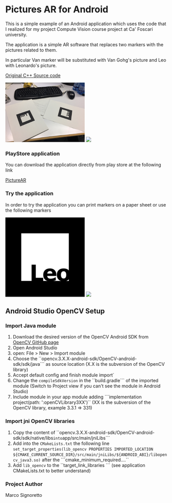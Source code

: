 # Pictures AR for Android #

This is a simple example of an Android application which uses the code that I realized for my project Compute Vision course project at Ca' Foscari university.

The application is a simple AR software that replaces two markers with the pictures related to them.

In particular Van marker will be substituted with Van Gohg's picture and Leo with Leonardo's picture.

[Original C++ Source code](https://github.com/MarcoSignoretto/PictureAR)

<img src="data/test1.jpg" width="49%"> <img src="img/test1AR.png" width="49%">

### PlayStore application ###

You can download the application directly from play store at the following link

[PictureAR](https://play.google.com/store/apps/details?id=it.signoretto.marco.picturear)

### Try the application ###

In order to try the application you can print markers on a paper sheet or use the following markers

<img src="data/0M.png" width="49%"> <img src="img/1M.png" width="49%">


## Android Studio OpenCV Setup ##

### Import Java module ###

1. Download the desired version of the OpenCV Android SDK from [OpenCV GitHub page](https://github.com/opencv/opencv/releases)
2. Open Android Studio
3. open: File > New > Import module
4. Choose the ``opencv.3.X.X-android-sdk/OpenCV-android-sdk/sdk/java``` as source location (X.X is the subversion of the OpenCV library)
5. Accept default config and finish module import`
6. Change the ```compileSdkVersion``` in the ``build.gradle``` of the imported module (Switch to Project view if you can't see the module in Android Studio)
7. Include module in your app module adding ```implementation project(path: ':openCVLibrary3XX')`` (XX is the subversion of the OpenCV library, example 3.3.1 => 331)

### Import jni OpenCV libraries ###

1. Copy the content of ``opencv.3.X.X-android-sdk/OpenCV-android-sdk/sdk/native/libs``` into ```app/src/main/jniLibs```
2. Add into the ```CMakeLists.txt``` the following line ```set_target_properties(lib_opencv PROPERTIES IMPORTED_LOCATION ${CMAKE_CURRENT_SOURCE_DIR}/src/main/jniLibs/${ANDROID_ABI}/libopencv_java3.so)``` after the ```cmake_minimum_required....``
3. Add ```lib_opencv``` to the ``target_link_libraries ``` (see application CMakeLists.txt to better understand)

### Project Author ###
Marco Signoretto